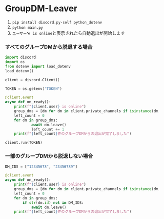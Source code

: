 # GroupDM-Leaver
1. ```pip install discord.py-self python_dotenv```
1. ```python main.py```
1. `ユーザー名 is online`と表示されたら自動退出が開始します

### すべてのグループDMから脱退する場合

```python
import discord  
import os
from dotenv import load_dotenv
load_dotenv()

client = discord.Client()

TOKEN = os.getenv("TOKEN")

@client.event
async def on_ready():
    print(f"{client.user} is online")
    group_dms = [dm for dm in client.private_channels if isinstance(dm, discord.GroupChannel)]
    left_count = 0
    for dm in group_dms:
            await dm.leave()
            left_count += 1
    print(f"{left_count}件のグループDMからの退出が完了しました")

client.run(TOKEN)
```
### 一部のグループDMから脱退しない場合

```python
DM_IDS = ["12345678", "23456789"]

@client.event
async def on_ready():
    print(f"{client.user} is online")
    group_dms = [dm for dm in client.private_channels if isinstance(dm, discord.GroupChannel)]
    left_count = 0
    for dm in group_dms:
        if str(dm.id) not in DM_IDS:
            await dm.leave()
    print(f"{left_count}件のグループDMからの退出が完了しました")
```

